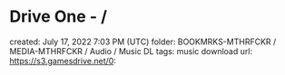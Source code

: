 # Drive One - /

created: July 17, 2022 7:03 PM (UTC)
folder: BOOKMRKS-MTHRFCKR / MEDIA-MTHRFCKR / Audio / Music DL
tags: music download
url: https://s3.gamesdrive.net/0: